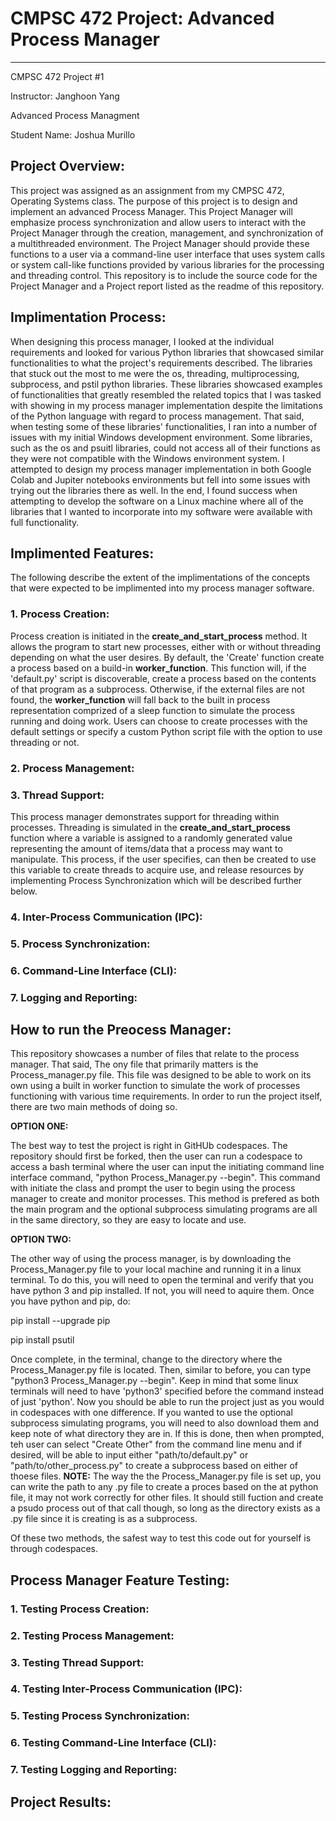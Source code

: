 # CMPSC 472 Project: Advanced Process Manager
___

CMPSC 472 Project #1

Instructor: Janghoon Yang

Advanced Process Managment

Student Name: Joshua Murillo

## Project Overview:

This project was assigned as an assignment from my CMPSC 472, Operating Systems class. The purpose of this project is to design and implement an advanced Process Manager. This Project Manager will emphasize process synchronization and allow users to interact with the Project Manager through the creation, management, and synchronization of a multithreaded environment. The Project Manager should provide these functions to a user via a command-line user interface that uses system calls or system call-like functions provided by various libraries for the processing and threading control. This repository is to include the source code for the Project Manager and a Project report listed as the readme of this repository.

## Implimentation Process:
When designing this process manager, I looked at the individual requirements and looked for various Python libraries that showcased similar functionalities to what the project's requirements described. The libraries that stuck out the most to me were the os, threading, multiprocessing, subprocess, and pstil python libraries. These libraries showcased examples of functionalities that greatly resembled the related topics that I was tasked with showing in my process manager implementation despite the limitations of the Python language with regard to process management. That said, when testing some of these libraries' functionalities, I ran into a number of issues with my initial Windows development environment. Some libraries, such as the os and psuitl libraries, could not access all of their functions as they were not compatible with the Windows environment system. I attempted to design my process manager implementation in both Google Colab and Jupiter notebooks environments but fell into some issues with trying out the libraries there as well. In the end, I found success when attempting to develop the software on a Linux machine where all of the libraries that I wanted to incorporate into my software were available with full functionality. 

## Implimented Features:
The following describe the extent of the implimentations of the concepts that were expected to be implimented into my process manager software.

### 1. Process Creation:
Process creation is initiated in the **create_and_start_process** method. It allows the program to start new processes, either with or without threading depending on what the user desires. By default, the 'Create' function create a process based on a build-in **worker_function**. This function will, if the 'default.py' script is discoverable, create a process based on the contents of that program as a subprocess. Otherwise, if the external files are not found, the **worker_function** will fall back to the built in process representation comprized of a sleep function to simulate the process running and doing work. Users can choose to create processes with the default settings or specify a custom Python script file with the option to use threading or not.

### 2. Process Management:


### 3. Thread Support:
This process manager demonstrates support for threading within processes. Threading is simulated in the **create_and_start_process** function where a variable is assigned to a randomly generated value representing the amount of items/data that a process may want to manipulate. This process, if the user specifies, can then be created to use this variable to create threads to acquire use, and release resources by implementing Process Synchronization which will be described further below.

### 4. Inter-Process Communication (IPC):


### 5. Process Synchronization:


### 6. Command-Line Interface (CLI):


### 7. Logging and Reporting:


## How to run the Preocess Manager:
This repository showcases a number of files that relate to the process manager. That said, The ony file that primarily matters is the Process_manager.py file. This file was designed to be able to work on its own using a built in worker function to simulate the work of processes functioning with various time requirements. In order to run the project itself, there are two main methods of doing so.

**OPTION ONE:**

The best way to test the project is right in GitHUb codespaces. The repository should first be forked, then the user can run a codespace to access a bash terminal where the user can input the initiating command line interface command, "python Process_Manager.py --begin". This command with initiate the class and prompt the user to begin using the process manager to create and monitor processes. This method is prefered as both the main program and the optional subprocess simulating programs are all in the same directory, so they are easy to locate and use.

**OPTION TWO:**

The other way of using the process manager, is by downloading the Process_Manager.py file to your local machine and running it in a linux terminal. To do this, you will need to open the terminal and verify that you have python 3 and pip installed. If not, you will need to aquire them. Once you have python and pip, do:

pip install --upgrade pip

pip install psutil

Once complete, in the terminal, change to the directory where the Process_Manager.py file is located. Then, similar to before, you can type "python3 Process_Manager.py --begin". Keep in mind that some linux terminals will need to have 'python3' specified before the command instead of just 'python'. Now you should be able to run the project just as you would in codespaces with one difference. If you wanted to use the optional subprocess simulating programs, you will need to also download them and keep note of what directory they are in. If this is done, then when prompted, teh user can select "Create Other" from the command line menu and if desired, will be able to input either "path/to/default.py" or "path/to/other_process.py" to create a subprocess based on either of thoese files. **NOTE:** The way the the Process_Manager.py file is set up, you can write the path to any .py file to create a proces based on the at python file, it may not work correctly for other files. It should still fuction and create a psudo process out of that call though, so long as the directory exists as a .py file since it is creating is as a subprocess. 

Of these two methods, the safest way to test this code out for yourself is through codespaces.

## Process Manager Feature Testing:
### 1. Testing Process Creation:

### 2. Testing Process Management:

### 3. Testing Thread Support:

### 4. Testing Inter-Process Communication (IPC):

### 5. Testing Process Synchronization:

### 6. Testing Command-Line Interface (CLI):

### 7. Testing Logging and Reporting:


## Project Results:

